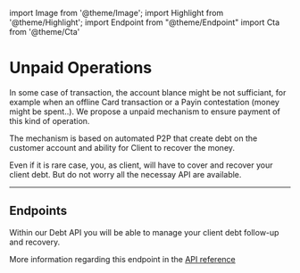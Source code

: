 import Image from '@theme/Image';
import Highlight from '@theme/Highlight';
import Endpoint from "@theme/Endpoint"
import Cta from '@theme/Cta'

# Unpaid Operations

<Highlight>

In some case of transaction, the account blance might be not sufficiant, for example when an offline Card transaction or a Payin contestation (money might be spent..).
We propose a unpaid mechanism to ensure payment of this kind of operation.

</Highlight>

<Highlight type="tip">

The mechanism is based on automated P2P that create debt on the customer account and  ability for Client to recover the money.

</Highlight>


<Highlight type="danger">

Even if it is rare case, you, as client, will have to cover and recover your client debt. But do not worry all the necessay API are available.

</Highlight>

---

## Endpoints

Within our Debt API you will be able to manage your client debt follow-up and recovery.


More information regarding this endpoint in the [API reference](/api/Core)

<Endpoint apiUrl="/v1.0/migrationProxy" path="/api​/v1.0​/users​/{userid}​/kyc​/identitycontrol" method="post"/>

<!-- <Endpoint apiUrl="/v1.0/migrationProxy" path="​/api/v1.0/users/{userid}/cards/{id}" method="delete"/> -->

<Cta
  context="doc"
  ui="button"
  link="/api/Core"
  label="Try it out"
/>
